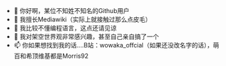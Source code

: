 - 👋 你好啊，某位不知姓不知名的Github用户
- 👀 我擅长Mediawiki（实际上就接触过那么点皮毛）
- 🌱 我比较不懂编程语言，这点还请见谅
- 💞️ 我对架空世界观非常感兴趣，甚至自己亲自搞了一个
- 📫 你如果想找到我的话....B站：wowaka_offcial（如果还没改名字的话），萌百和希顶维基都是Morris92

<!---
Tragedysaver1024/Tragedysaver1024 is a ✨ special ✨ repository because its `README.md` (this file) appears on your GitHub profile.
You can click the Preview link to take a look at your changes.
--->
